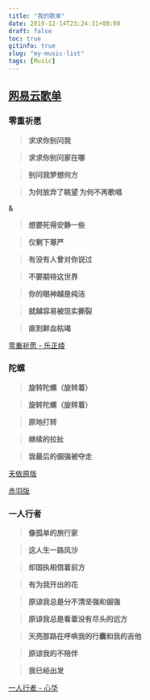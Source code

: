 ```yaml
---
title: "我的歌单"
date: 2019-12-14T23:24:31+08:00
draft: false
toc: true
gitinfo: true
slug: "my-music-list"
tags: [Music]
---
```


## [网易云歌单](https://music.163.com/#/m/playlist?id=2313754379)

### 零重祈愿

> **求求你别问我**

> **求求你别问家在哪**

> **别问我梦想何方**

> **为何放弃了眺望 为何不再歌唱**

& 

> **想要死得安静一些**

> **仅剩下尊严**

> **有没有人曾对你说过**

> **不要期待这世界**

> **你的眼神越是纯洁**

> **就越容易被现实撕裂**

> **直到鲜血枯竭**


[零重祈愿 - 乐正绫](https://music.163.com/#/m/song?id=462012620)

### 陀螺

> **旋转陀螺（旋转着）**

> **旋转陀螺（旋转着）**

> **原地打转**

> **继续的拉扯**

> **我最后的倔强被夺走**


[天依原版](https://music.163.com/#/m/song?id=33922828)

[赤羽版](https://music.163.com/#/m/song?id=1362534062)

### 一人行者

> **像孤单的旅行家**

> **这人生一路风沙**

> **却固执相信着前方**

> **有为我开出的花**


> **原谅我总是分不清坚强和倔强**

> **原谅我总是看着没有尽头的远方**

> **天亮那路在呼唤我的行囊和我的吉他**

> **原谅我的不陪伴**

> **我已经出发**


[一人行者 - 心华](https://music.163.com/#/song?id=526116050)
